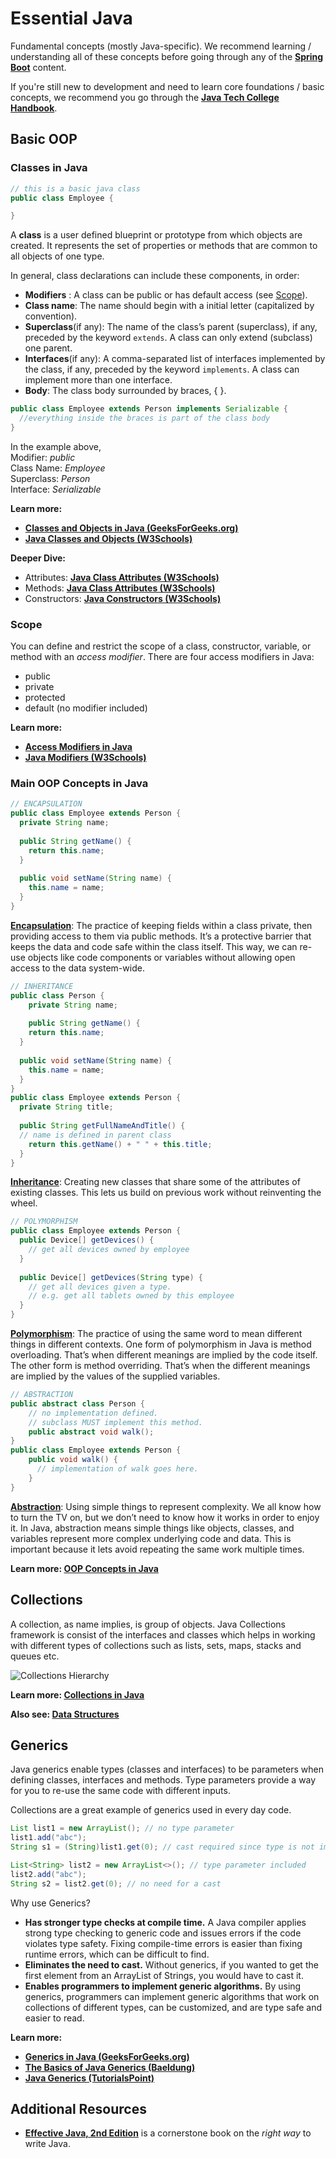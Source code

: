 # Essential Java

Fundamental concepts (mostly Java-specific). We recommend learning / understanding all of these concepts before going through any of the **[Spring Boot](spring.md)** content.

If you're still new to development and need to learn core foundations / basic concepts, we recommend you go through the **[Java Tech College Handbook](https://github.com/excellaco/java-tech-college-handbook)**.

## Basic OOP

### Classes in Java

```java
// this is a basic java class
public class Employee {

}
```

A **class** is a user defined blueprint or prototype from which objects are created.  It represents the set of properties or methods that are common to all objects of one type. 

In general, class declarations can include these components, in order:

* **Modifiers** : A class can be public or has default access (see [Scope](#scope)).
* **Class name**: The name should begin with a initial letter (capitalized by convention).
* **Superclass**(if any): The name of the class’s parent (superclass), if any, preceded by the keyword `extends`. A class can only extend (subclass) one parent.
* **Interfaces**(if any): A comma-separated list of interfaces implemented by the class, if any, preceded by the keyword `implements`. A class can implement more than one interface.
* **Body**: The class body surrounded by braces, { }.


```java
public class Employee extends Person implements Serializable {
  //everything inside the braces is part of the class body
}
```
In the example above, <br/>
Modifier: *public*<br/>Class Name: *Employee*<br/>Superclass: *Person*<br/>Interface: *Serializable*

**Learn more:**

* **[Classes and Objects in Java (GeeksForGeeks.org)](https://www.geeksforgeeks.org/classes-objects-java/)**
* **[Java Classes and Objects (W3Schools)](https://www.w3schools.com/java/java_classes.asp)**

**Deeper Dive:**

* Attributes: **[Java Class Attributes (W3Schools)](https://www.w3schools.com/java/java_class_attributes.asp)**
* Methods: **[Java Class Attributes (W3Schools)](https://www.w3schools.com/java/java_class_methods.asp)**
* Constructors: **[Java Constructors (W3Schools)](https://www.w3schools.com/java/java_constructors.asp)**


### Scope

You can define and restrict the scope of a class, constructor, variable, or method with an *access modifier*. There are four access modifiers in Java:

* public
* private
* protected
* default (no modifier included)

**Learn more:**

* **[Access Modifiers in Java](https://www.geeksforgeeks.org/access-modifiers-java/)**
* **[Java Modifiers (W3Schools)](https://www.w3schools.com/java/java_modifiers.asp)**

### Main OOP Concepts in Java

```java
// ENCAPSULATION
public class Employee extends Person {
  private String name;
  
  public String getName() {
  	return this.name;
  }
  
  public void setName(String name) {
  	this.name = name;
  }
}
```
**[Encapsulation](https://www.w3schools.com/java/java_encapsulation.asp)**: The practice of keeping fields within a class private, then providing access to them via public methods. It’s a protective barrier that keeps the data and code safe within the class itself. This way, we can re-use objects like code components or variables without allowing open access to the data system-wide.

```java
// INHERITANCE
public class Person {
	private String name;
	
	public String getName() {
  	return this.name;
  }
  
  public void setName(String name) {
  	this.name = name;
  }
}
public class Employee extends Person {
  private String title;
  
  public String getFullNameAndTitle() {
  // name is defined in parent class
  	return this.getName() + " " + this.title; 
  }
}
```
**[Inheritance](https://www.w3schools.com/java/java_inheritance.asp)**: Creating new classes that share some of the attributes of existing classes. This lets us build on previous work without reinventing the wheel.

```java
// POLYMORPHISM
public class Employee extends Person {
  public Device[] getDevices() {
    // get all devices owned by employee
  }
  
  public Device[] getDevices(String type) {
    // get all devices given a type.
    // e.g. get all tablets owned by this employee 
  }
}
```
**[Polymorphism](https://www.w3schools.com/java/java_polymorphism.asp)**: The practice of using the same word to mean different things in different contexts. One form of polymorphism in Java is method overloading. That’s when different meanings are implied by the code itself. The other form is method overriding. That’s when the different meanings are implied by the values of the supplied variables.

```java
// ABSTRACTION
public abstract class Person {
	// no implementation defined.
	// subclass MUST implement this method.
	public abstract void walk();
}
public class Employee extends Person {
	public void walk() {
	  // implementation of walk goes here.
	}
}
```

**[Abstraction](https://www.w3schools.com/java/java_abstract.asp)**: Using simple things to represent complexity. We all know how to turn the TV on, but we don’t need to know how it works in order to enjoy it. In Java, abstraction means simple things like objects, classes, and variables represent more complex underlying code and data. This is important because it lets avoid repeating the same work multiple times.

**Learn more: [OOP Concepts in Java](https://stackify.com/oops-concepts-in-java/)**


## Collections

A collection, as name implies, is group of objects. Java Collections framework is consist of the interfaces and classes which helps in working with different types of collections such as lists, sets, maps, stacks and queues etc.

![Collections Hierarchy](https://cdn2.howtodoinjava.com/wp-content/uploads/2018/11/Java-collections-interfaces.gif)

**Learn more: [Collections in Java](https://howtodoinjava.com/java-collections/)**

**Also see: [Data Structures](https://www.geeksforgeeks.org/data-structures/)**

## Generics

Java generics enable types (classes and interfaces) to be parameters when defining classes, interfaces and methods. Type parameters provide a way for you to re-use the same code with different inputs.

Collections are a great example of generics used in every day code.

```java
List list1 = new ArrayList(); // no type parameter
list1.add("abc");
String s1 = (String)list1.get(0); // cast required since type is not implied

List<String> list2 = new ArrayList<>(); // type parameter included
list2.add("abc");
String s2 = list2.get(0); // no need for a cast
```

Why use Generics?

* **Has stronger type checks at compile time.** A Java compiler applies strong type checking to generic code and issues errors if the code violates type safety. Fixing compile-time errors is easier than fixing runtime errors, which can be difficult to find.
* **Eliminates the need to cast.** Without generics, if you wanted to get the first element from an ArrayList of Strings, you would have to cast it.
* **Enables programmers to implement generic algorithms.** By using generics, programmers can implement generic algorithms that work on collections of different types, can be customized, and are type safe and easier to read.

**Learn more:**

* **[Generics in Java (GeeksForGeeks.org)](https://www.geeksforgeeks.org/generics-in-java/)**
* **[The Basics of Java Generics (Baeldung)](https://www.baeldung.com/java-generics)**
* **[Java Generics (TutorialsPoint)](https://www.tutorialspoint.com/java/java_generics)**

## Additional Resources

* **[Effective Java, 2nd Edition](https://www.oreilly.com/library/view/effective-java-2nd/9780137150021/)** is a cornerstone book on the *right way* to write Java.


